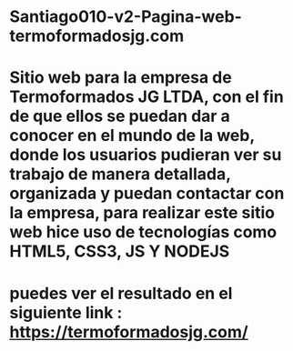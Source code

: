 # Santiago010-v2-Pagina-web-termoformadosjg.com

# Sitio web para la empresa de Termoformados JG LTDA, con el fin de que ellos se puedan dar a conocer en el mundo de la web, donde los usuarios pudieran ver su trabajo de manera detallada, organizada y puedan contactar con la empresa, para realizar este sitio web hice uso de tecnologías como HTML5, CSS3, JS Y NODEJS

# puedes ver el resultado en el siguiente link : https://termoformadosjg.com/
